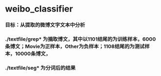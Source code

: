 # weibo_classifier
### 目标：从提取的微博文字文本中分析
### ./textfile/grep* 为摘取博文，其中以1101结尾的为训练样本，6000条博文；Movie为正样本，Other为负样本；1108结尾的为测试样本，10000条博文，
### ./textfile/seg* 为分词后的结果
